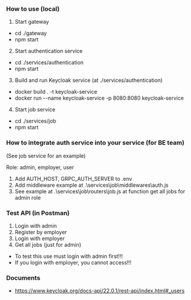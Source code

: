 ### How to use (local)

1. Start gateway

- cd ./gateway
- npm start

2. Start authentication service

- cd ./services/authentication
- npm start

3. Build and run Keycloak service (at ./services/authentication)

- docker build . -t keycloak-service
- docker run --name keycloak-service -p 8080:8080 keycloak-service

4. Start job service

- cd ./services/job
- npm start

### How to integrate auth service into your service (for BE team)

(See job service for an example)

Role: admin, employer, user

1. Add AUTH_HOST, GRPC_AUTH_SERVER to .env
2. Add middleware example at .\services\job\middlewares\auth.js
3. See example at .\services\job\routers\job.js at function get all jobs for admin role

### Test API (in Postman)

1. Login with admin
2. Register by employer
3. Login with employer
4. Get all jobs (just for admin)

- To test this use must login with admin first!!!
- If you login with employer, you cannot access!!!

### Documents

- https://www.keycloak.org/docs-api/22.0.1/rest-api/index.html#_users
